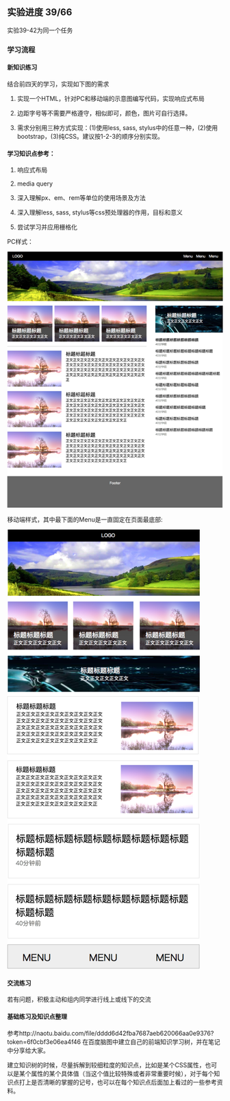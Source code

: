 ## 实验进度 39/66

实验39-42为同一个任务

### 学习流程

#### 新知识练习

结合前四天的学习，实现如下图的需求

1. 实现一个HTML，针对PC和移动端的示意图编写代码，实现响应式布局

2. 边距字号等不需要严格遵守，相似即可，颜色，图片可自行选择。

3. 需求分别用三种方式实现：(1)使用less, sass, stylus中的任意一种，(2)使用bootstrap，(3)纯CSS。建议按1-2-3的顺序分别实现。

#### 学习知识点参考：

1. 响应式布局

2. media query

3. 深入理解px、em、rem等单位的使用场景及方法

4. 深入理解less, sass, stylus等css预处理器的作用，目标和意义

5. 尝试学习并应用栅格化

PC样式：

<img src="./resource/pic-1.png"  alt="PC"></img>

移动端样式，其中最下面的Menu是一直固定在页面最底部:

<img src="./resource/pic-2.png" alt="MOBILE"></img>

#### 交流练习

若有问题，积极主动和组内同学进行线上或线下的交流

#### 基础练习及知识点整理

参考http://naotu.baidu.com/file/dddd6d42fba7687aeb620066aa0e9376?token=6f0cbf3e06ea4f46
在百度脑图中建立自己的前端知识学习树，并在笔记中分享给大家。

建立知识树的时候，尽量拆解到较细粒度的知识点，比如是某个CSS属性，也可以是某个属性的某个具体值（当这个值比较特殊或者非常重要时候），对于每个知识点打上是否清晰的掌握的记号，也可以在每个知识点后面加上看过的一些参考资料。
